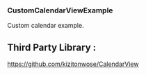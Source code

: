 ### CustomCalendarViewExample

Custom calendar example.

## Third Party Library : 

https://github.com/kizitonwose/CalendarView
